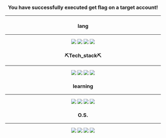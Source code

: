 

<div align="center">


### You have successfully executed get flag on a target account!


-----------------

### lang
-----------------
<img src="https://img.shields.io/badge/c-A8B9CC.svg?style=for-the-badge&logo=c&logoColor=white" />
<img src="https://img.shields.io/badge/java-437291.svg?style=for-the-badge&logo=openjdk&logoColor=white" />
<img src="https://img.shields.io/badge/python-3776AB.svg?style=for-the-badge&logo=python&logoColor=white" />
<img src="https://img.shields.io/badge/Dart-0175C2.svg?style=for-the-badge&logo=Dart&logoColor=white" />


### ⛏️Tech_stack⛏️
-------------------

<div align="center">

<img src="https://img.shields.io/badge/next.js-white.svg?style=for-the-badge&logo=next.js&logoColor=black" />
<img src="https://img.shields.io/badge/node.js-339933.svg?style=for-the-badge&logo=nodedotjs&logoColor=white" />
<img src="https://img.shields.io/badge/Flutter-02569B.svg?style=for-the-badge&logo=flutter&logoColor=white" />
<img src="https://img.shields.io/badge/wireshark-1679A7.svg?style=for-the-badge&logo=wireshark&logoColor=white" />

<div align=center>

### learning

----------------

<img src="https://img.shields.io/badge/assemblyscript-007AAC?style=for-the-badge&logo=assemblyscript&logoColor=white" /> 
<img src="https://img.shields.io/badge/LLVM-262D3A?style=for-the-badge&logo=LLVM&logoColor=white" /> 
<img src="https://img.shields.io/badge/Swift-F05138?style=for-the-badge&logo=Swift&logoColor=white" /> 
<img src="https://img.shields.io/badge/wasmer-4946DD?style=for-the-badge&logo=wasmer&logoColor=white" /> 

### O.S.

----------------

</div>

<img src="https://img.shields.io/badge/ubuntu-orange?style=for-the-badge&logo=ubuntu&logoColor=white" /> 
<img src="https://img.shields.io/badge/kalilinux-557C94?style=for-the-badge&logo=kalilinux&logoColor=black" />
<img src="https://img.shields.io/badge/Windows-0078D6?style=for-the-badge&logo=windows&logoColor=white" />
<img src="https://img.shields.io/badge/mac%20os-white?style=for-the-badge&logo=apple&logoColor=black" />

<div align=center>
  
